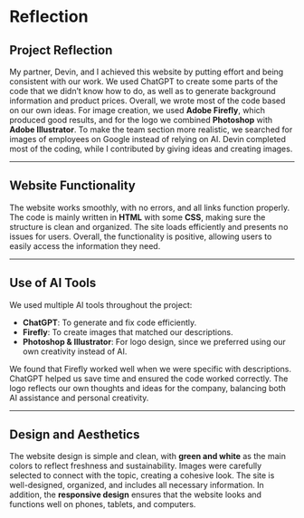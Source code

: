 # Reflection
## Project Reflection  
My partner, Devin, and I achieved this website by putting effort and being consistent with our work. We used ChatGPT to create some parts of the code that we didn’t know how to do, as well as to generate background information and product prices. Overall, we wrote most of the code based on our own ideas. For image creation, we used **Adobe Firefly**, which produced good results, and for the logo we combined **Photoshop** with **Adobe Illustrator**. To make the team section more realistic, we searched for images of employees on Google instead of relying on AI. Devin completed most of the coding, while I contributed by giving ideas and creating images.

---

## Website Functionality  
The website works smoothly, with no errors, and all links function properly. The code is mainly written in **HTML** with some **CSS**, making sure the structure is clean and organized. The site loads efficiently and presents no issues for users. Overall, the functionality is positive, allowing users to easily access the information they need.

---

## Use of AI Tools  
We used multiple AI tools throughout the project:  
- **ChatGPT**: To generate and fix code efficiently.  
- **Firefly**: To create images that matched our descriptions.  
- **Photoshop & Illustrator**: For logo design, since we preferred using our own creativity instead of AI.  

We found that Firefly worked well when we were specific with descriptions. ChatGPT helped us save time and ensured the code worked correctly. The logo reflects our own thoughts and ideas for the company, balancing both AI assistance and personal creativity.

---

## Design and Aesthetics  
The website design is simple and clean, with **green and white** as the main colors to reflect freshness and sustainability. Images were carefully selected to connect with the topic, creating a cohesive look. The site is well-designed, organized, and includes all necessary information. In addition, the **responsive design** ensures that the website looks and functions well on phones, tablets, and computers.
